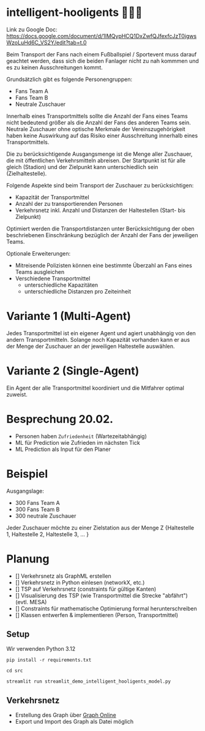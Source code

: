 # intelligent-hooligents 🕵🏻‍♂️

Link zu Google Doc: https://docs.google.com/document/d/1lMQypHCQ1DxZwfQJfexfcJzT0jgwsWzoLuHd6C_VS2Y/edit?tab=t.0

Beim Transport der Fans nach einem Fußballspiel / Sportevent muss darauf geachtet werden, dass sich die beiden Fanlager nicht zu nah kommmen und es zu keinen Ausschreitungen kommt. 

Grundsätzlich gibt es folgende Personengruppen:
- Fans Team A
- Fans Team B
- Neutrale Zuschauer

Innerhalb eines Transportmittels sollte die Anzahl der Fans eines Teams nicht bedeutend größer als die Anzahl der Fans des anderen Teams sein. Neutrale Zuschauer ohne optische Merkmale der Vereinszugehörigkeit haben keine Auswirkung auf das Risiko einer Ausschreitung innerhalb eines Transportmittels.

Die zu berücksichtigende Ausgangsmenge ist die Menge aller Zuschauer, die mit öffentlichen Verkehrsmitteln abreisen. Der Startpunkt ist für alle gleich (Stadion) und der Zielpunkt kann unterschiedlich sein (Zielhaltestelle).

Folgende Aspekte sind beim Transport der Zuschauer zu berücksichtigen:
- Kapazität der Transportmittel
- Anzahl der zu transportierenden Personen
- Verkehrsnetz inkl. Anzahl und Distanzen der Haltestellen (Start- bis Zielpunkt)

Optimiert werden die Transportdistanzen unter Berücksichtigung der oben beschriebenen Einschränkung bezüglich der Anzahl der Fans der jeweiligen Teams.

Optionale Erweiterungen:
- Mitreisende Polizisten können eine bestimmte Überzahl an Fans eines Teams ausgleichen
- Verschiedene Transportmittel
   - unterschiedliche Kapazitäten
   - unterschiedliche Distanzen pro Zeiteinheit


# Variante 1 (Multi-Agent)
Jedes Transportmittel ist ein eigener Agent und agiert unabhängig von den andern Transportmitteln. Solange noch Kapazität vorhanden kann er aus der Menge der Zuschauer an der jeweiligen Haltestelle auswählen.

# Variante 2 (Single-Agent)
Ein Agent der alle Transportmittel koordiniert und die Mitfahrer optimal zuweist.

# Besprechung 20.02.
- Personen haben `Zufriedenheit` (Wartezeitabhängig)
- ML für Prediction wie Zufrieden im nächsten Tick
- ML Prediction als Input für den Planer


# Beispiel
Ausgangslage:
- 300 Fans Team A
- 300 Fans Team B
- 300 neutrale Zuschauer

Jeder Zuschauer möchte zu einer Zielstation aus der Menge Z {Haltestelle 1, Haltestelle 2, Haltestelle 3, ... }


# Planung
- [] Verkehrsnetz als GraphML erstellen
- [] Verkehrsnetz in Python einlesen (networkX, etc.)
- [] TSP auf Verkehrsnetz (constraints für gültige Kanten)
- [] Visualisierung des TSP (wie Transportmittel die Strecke "abfährt") (evtl. MESA)
- [] Constraints für mathematische Optimierung formal herunterschreiben
- [] Klassen entwerfen & implementieren (Person, Transportmittel)

## Setup
Wir verwenden Python 3.12

`pip install -r requirements.txt`

`cd src`

`streamlit run streamlit_demo_intelligent_hooligents_model.py`

## Verkehrsnetz

- Erstellung des Graph über [Graph Online](https://graphonline.top/de/)
- Export und Import des Graph als Datei möglich
